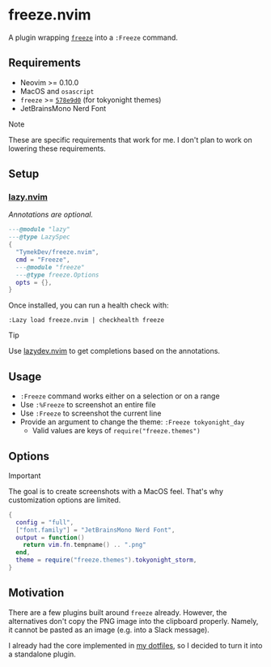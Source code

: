 # freeze.nvim

A plugin wrapping [`freeze`](https://github.com/charmbracelet/freeze) into a `:Freeze` command.

## Requirements

- Neovim >= 0.10.0
- MacOS and `osascript`
- `freeze` >= [`578e9d0`](https://github.com/charmbracelet/freeze/commit/578e9d05c3196241fa3c49ce857f9f4c8ae6a77b) (for tokyonight themes)
- JetBrainsMono Nerd Font

> [!NOTE]
> These are specific requirements that work for me. I don't plan to work on lowering these requirements.

## Setup

### [lazy.nvim](https://github.com/folke/lazy.nvim)

_Annotations are optional._

```lua
---@module "lazy"
---@type LazySpec
{
  "TymekDev/freeze.nvim",
  cmd = "Freeze",
  ---@module "freeze"
  ---@type freeze.Options
  opts = {},
}
```

Once installed, you can run a health check with:

```vim
:Lazy load freeze.nvim | checkhealth freeze
```

> [!TIP]
> Use [lazydev.nvim](https://github.com/folke/lazydev.nvim) to get completions based on the annotations.

## Usage

- `:Freeze` command works either on a selection or on a range
- Use `:%Freeze` to screenshot an entire file
- Use `:Freeze` to screenshot the current line
- Provide an argument to change the theme: `:Freeze tokyonight_day`
  - Valid values are keys of `require("freeze.themes")`

## Options

> [!IMPORTANT]
> The goal is to create screenshots with a MacOS feel. That's why customization options are limited.

```lua
{
  config = "full",
  ["font.family"] = "JetBrainsMono Nerd Font",
  output = function()
    return vim.fn.tempname() .. ".png"
  end,
  theme = require("freeze.themes").tokyonight_storm,
}
```

## Motivation

There are a few plugins built around `freeze` already. However, the alternatives don't copy the PNG image into the clipboard properly. Namely, it cannot be pasted as an image (e.g. into a Slack message).

I already had the core implemented in [my dotfiles](https://github.com/TymekDev/dotfiles), so I decided to turn it into a standalone plugin.
